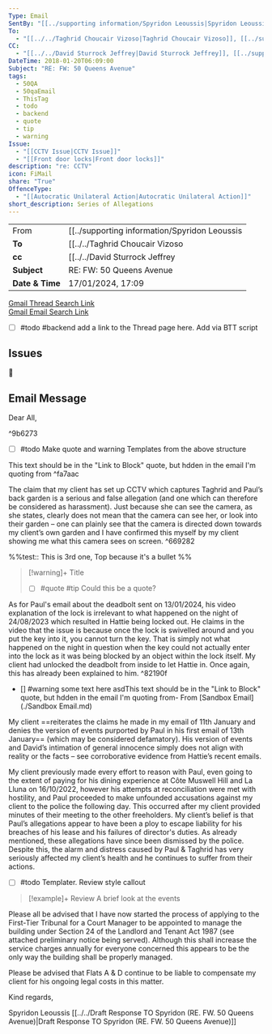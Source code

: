 ```yaml
---
Type: Email
SentBy: "[[../supporting information/Spyridon Leoussis|Spyridon Leoussis]]"
To:
  - "[[../../Taghrid Choucair Vizoso|Taghrid Choucair Vizoso]], [[../supporting information/Paul Stroud|Paul Stroud]]"
CC:
  - "[[../../David Sturrock Jeffrey|David Sturrock Jeffrey]], [[../supporting information/Hattie Hughes|Hattie Hughes]], [[Jonathan.M.Eldered|Jonathan.M.Eldered]], [[../supporting information/Adrienne Jeffrey|Adrienne Jeffrey]], can.mustafa@met.police.uk, [[../supporting information/Hazem El Akhnawy|Hazem El Akhnawy]]"
DateTime: 2018-01-20T06:09:00
Subject: "RE: FW: 50 Queens Avenue"
tags:
  - 50QA
  - 50qaEmail
  - ThisTag
  - todo
  - backend
  - quote
  - tip
  - warning
Issue:
  - "[[CCTV Issue|CCTV Issue]]"
  - "[[Front door locks|Front door locks]]"
description: "re: CCTV"
icon: FiMail
share: "True"
OffenceType:
  - "[[Autocratic Unilateral Action|Autocratic Unilateral Action]]"
short_description: Series of Allegations
---
```

| | |
| ---- | ---- |
| From | [[../supporting information/Spyridon Leoussis|Spyridon Leoussis]] |
| **To** | [[../../Taghrid Choucair Vizoso|Taghrid Choucair Vizoso]]<br> [[../supporting information/Paul Stroud|Paul Stroud]] |
| **cc** | [[../../David Sturrock Jeffrey|David Sturrock Jeffrey]]<br> [[../supporting information/Hattie Hughes|Hattie Hughes]]<br> [[Jonathan.M.Eldered|Jonathan.M.Eldered]]<br> [[../supporting information/Adrienne Jeffrey|Adrienne Jeffrey]]<br> can.mustafa@met.police.uk<br> [[../supporting information/Hazem El Akhnawy|Hazem El Akhnawy]]|
| **Subject** | RE: FW: 50 Queens Avenue |
| **Date & Time** |17/01/2024, 17:09|
[Gmail Thread Search Link](https://mail.google.com/mail/u/0/#search/subject%3A(RE%3A%20FW%3A%2050%20Queens%20Avenue)%20after%3A2023%2F12%2F16%20before%3A2024%2F02%2F16) <br>
[Gmail Email Search Link](https://mail.google.com/mail/u/0/#search/subject%3A(RE%3A%20FW%3A%2050%20Queens%20Avenue)%20after%3A2023%2F12%2F16%20before%3A2024%2F02%2F16)
- [ ] #todo #backend add a link to the Thread page here. Add via BTT script

## Issues
🎦

## Email Message
Dear All,




^9b6273

- [ ] #todo Make quote and warning Templates from the above structure


This text should be in the "Link to Block" quote, but hdden in the email I'm quoting from ^fa7aac

The claim that my client has set up CCTV which captures Taghrid and Paul’s back garden is a serious and false allegation (and one which can therefore be considered as harassment). Just because she can see the camera, as she states, clearly does not mean that the camera can see her, or look into their garden – one can plainly see that the camera is directed down towards my client’s own garden and I have confirmed this myself by my client showing me what this camera sees on screen.  ^669282



%%test:: This is 3rd one, Top because it's a bullet
%%

> [!warning]+ Title
> - [ ] #quote #tip Could this be a quote?

As for Paul's email about the deadbolt sent on 13/01/2024, his video explanation of the lock is irrelevant to what happened on the night of 24/08/2023 which resulted in Hattie being locked out. He claims in the video that the issue is because once the lock is swivelled around and you put the key into it, you cannot turn the key. That is simply not what happened on the night in question when the key could not actually enter into the lock as it was being blocked by an object within the lock itself. My client had unlocked the deadbolt from inside to let Hattie in. Once again, this has already been explained to him. ^82190f

- [] #warning some text here asdThis text should be in the "Link to Block" quote, but hdden in the email I'm quoting from- From [Sandbox Email](./Sandbox Email.md) 

My client ==reiterates the claims he made in my email of 11th January and denies the version of events purported by Paul in his first email of 13th January== (which may be considered defamatory). His version of events and David’s intimation of general innocence simply does not align with reality or the facts – see corroborative evidence from Hattie’s recent emails.

My client previously made every effort to reason with Paul, even going to the extent of paying for his dining experience at Côte Muswell Hill and La Lluna on 16/10/2022, however his attempts at reconciliation were met with hostility, and Paul proceeded to make unfounded accusations against my client to the police the following day. This occurred after my client provided minutes of their meeting to the other freeholders. My client’s belief is that Paul’s allegations appear to have been a ploy to escape liability for his breaches of his lease and his failures of director's duties. As already mentioned, these allegations have since been dismissed by the police. Despite this, the alarm and distress caused by Paul & Taghrid has very seriously affected my client’s health and he continues to suffer from their actions. 

- [ ] #todo Templater. Review style callout

> [!example]+ Review
>A brief look at the events
> 


Please all be advised that I have now started the process of applying to the First-Tier Tribunal for a Court Manager to be appointed to manage the building under Section 24 of the Landlord and Tenant Act 1987 (see attached preliminary notice being served). Although this shall increase the service charges annually for everyone concerned this appears to be the only way the building shall be properly managed.

Please be advised that Flats A & D continue to be liable to compensate my client for his ongoing legal costs in this matter.

Kind regards,

Spyridon Leoussis
[[../../Draft Response TO Spyridon (RE. FW. 50 Queens Avenue)|Draft Response TO Spyridon (RE. FW. 50 Queens Avenue)]]
